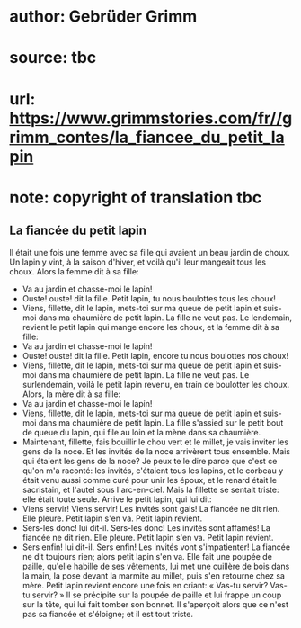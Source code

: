 # author: Gebrüder Grimm
# source: tbc
# url: https://www.grimmstories.com/fr//grimm_contes/la_fiancee_du_petit_lapin
# note: copyright of translation tbc

## La fiancée du petit lapin 

Il était une fois une femme avec sa fille qui avaient un beau jardin de
choux. Un lapin y vint, à la saison d'hiver, et voilà qu'il leur
mangeait tous les choux. Alors la femme dit à sa fille:
- Va au jardin et chasse-moi le lapin!
- Ouste! ouste! dit la fille. Petit lapin, tu nous boulottes tous les
choux!
- Viens, fillette, dit le lapin, mets-toi sur ma queue de petit lapin et
suis-moi dans ma chaumière de petit lapin.
La fille ne veut pas.
Le lendemain, revient le petit lapin qui mange encore les choux, et la
femme dit à sa fille:
- Va au jardin et chasse-moi le lapin!
- Ouste! ouste! dit la fille. Petit lapin, encore tu nous boulottes nos
choux!
- Viens, fillette, dit le lapin, mets-toi sur ma queue de petit lapin et
suis-moi dans ma chaumière de petit lapin.
La fille ne veut pas.
Le surlendemain, voilà le petit lapin revenu, en train de boulotter les
choux. Alors, la mère dit à sa fille:
- Va au jardin et chasse-moi le lapin!
- Viens, fillette, dit le lapin, mets-toi sur ma queue de petit lapin et
suis-moi dans ma chaumière de petit lapin.
La fille s'assied sur le petit bout de queue du lapin, qui file au loin
et la mène dans sa chaumière.
- Maintenant, fillette, fais bouillir le chou vert et le millet, je vais
inviter les gens de la noce.
Et les invités de la noce arrivèrent tous ensemble. Mais qui étaient les
gens de la noce? Je peux te le dire parce que c'est ce qu'on m'a
raconté: les invités, c'étaient tous les lapins, et le corbeau y était
venu aussi comme curé pour unir les époux, et le renard était le
sacristain, et l'autel sous l'arc-en-ciel.
Mais la fillette se sentait triste: elle était toute seule.
Arrive le petit lapin, qui lui dit:
- Viens servir! Viens servir! Les invités sont gais!
La fiancée ne dit rien. Elle pleure. Petit lapin s'en va. Petit lapin
revient.
- Sers-les donc! lui dit-il. Sers-les donc! Les invités sont affamés!
La fiancée ne dit rien. Elle pleure. Petit lapin s'en va. Petit lapin
revient.
- Sers enfin! lui dit-il. Sers enfin! Les invités vont s'impatienter!
La fiancée ne dit toujours rien; alors petit lapin s'en va. Elle fait
une poupée de paille, qu'elle habille de ses vêtements, lui met une
cuillère de bois dans la main, la pose devant la marmite au millet, puis
s'en retourne chez sa mère.
Petit lapin revient encore une fois en criant:
« Vas-tu servir? Vas-tu servir? » Il se précipite sur la poupée de
paille et lui frappe un coup sur la tête, qui lui fait tomber son
bonnet.
Il s'aperçoit alors que ce n'est pas sa fiancée et s'éloigne; et il
est tout triste.
